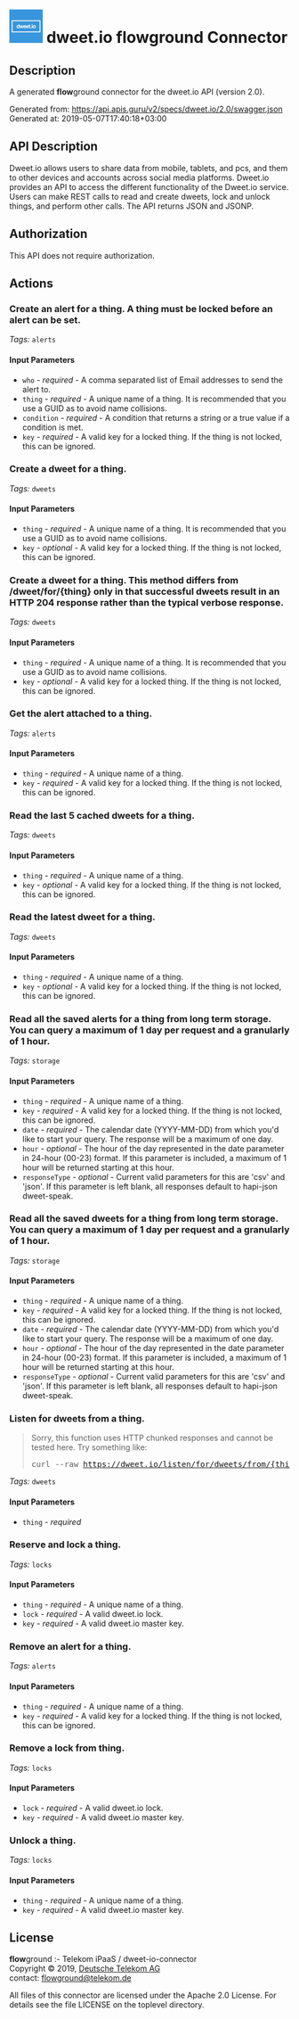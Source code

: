 # ![LOGO](logo.png) dweet.io **flow**ground Connector

## Description

A generated **flow**ground connector for the dweet.io API (version 2.0).

Generated from: https://api.apis.guru/v2/specs/dweet.io/2.0/swagger.json<br/>
Generated at: 2019-05-07T17:40:18+03:00

## API Description

Dweet.io allows users to share data from mobile, tablets, and pcs, and them to other devices and accounts across social media platforms. Dweet.io provides an API to access the different functionality of the Dweet.io service. Users can make REST calls to read and create dweets, lock and unlock things, and perform other calls. The API returns JSON and JSONP.

## Authorization

This API does not require authorization.

## Actions

### Create an alert for a thing. A thing must be locked before an alert can be set.

*Tags:* `alerts`

#### Input Parameters
* `who` - _required_ - A comma separated list of Email addresses to send the alert to.
* `thing` - _required_ - A unique name of a thing. It is recommended that you use a GUID as to avoid name collisions.
* `condition` - _required_ - A condition that returns a string or a true value if a condition is met.
* `key` - _required_ - A valid key for a locked thing. If the thing is not locked, this can be ignored.

### Create a dweet for a thing.

*Tags:* `dweets`

#### Input Parameters
* `thing` - _required_ - A unique name of a thing. It is recommended that you use a GUID as to avoid name collisions.
* `key` - _optional_ - A valid key for a locked thing. If the thing is not locked, this can be ignored.

### Create a dweet for a thing.  This method differs from /dweet/for/{thing} only in that successful dweets result in an HTTP 204 response rather than the typical verbose response.

*Tags:* `dweets`

#### Input Parameters
* `thing` - _required_ - A unique name of a thing. It is recommended that you use a GUID as to avoid name collisions.
* `key` - _optional_ - A valid key for a locked thing. If the thing is not locked, this can be ignored.

### Get the alert attached to a thing.

*Tags:* `alerts`

#### Input Parameters
* `thing` - _required_ - A unique name of a thing.
* `key` - _required_ - A valid key for a locked thing. If the thing is not locked, this can be ignored.

### Read the last 5 cached dweets for a thing.

*Tags:* `dweets`

#### Input Parameters
* `thing` - _required_ - A unique name of a thing.
* `key` - _optional_ - A valid key for a locked thing. If the thing is not locked, this can be ignored.

### Read the latest dweet for a thing.

*Tags:* `dweets`

#### Input Parameters
* `thing` - _required_ - A unique name of a thing.
* `key` - _optional_ - A valid key for a locked thing. If the thing is not locked, this can be ignored.

### Read all the saved alerts for a thing from long term storage.  You can query a maximum of 1 day per request and a granularly of 1 hour.

*Tags:* `storage`

#### Input Parameters
* `thing` - _required_ - A unique name of a thing.
* `key` - _required_ - A valid key for a locked thing. If the thing is not locked, this can be ignored.
* `date` - _required_ - The calendar date (YYYY-MM-DD) from which you'd like to start your query.  The response will be a maximum of one day.
* `hour` - _optional_ - The hour of the day represented in the date parameter in 24-hour (00-23) format.  If this parameter is included, a maximum of 1 hour will be returned starting at this hour.
* `responseType` - _optional_ - Current valid parameters for this are 'csv' and 'json'.  If this parameter is left blank, all responses default to hapi-json dweet-speak.

### Read all the saved dweets for a thing from long term storage.  You can query a maximum of 1 day per request and a granularly of 1 hour.

*Tags:* `storage`

#### Input Parameters
* `thing` - _required_ - A unique name of a thing.
* `key` - _required_ - A valid key for a locked thing. If the thing is not locked, this can be ignored.
* `date` - _required_ - The calendar date (YYYY-MM-DD) from which you'd like to start your query.  The response will be a maximum of one day.
* `hour` - _optional_ - The hour of the day represented in the date parameter in 24-hour (00-23) format.  If this parameter is included, a maximum of 1 hour will be returned starting at this hour.
* `responseType` - _optional_ - Current valid parameters for this are 'csv' and 'json'.  If this parameter is left blank, all responses default to hapi-json dweet-speak.

### Listen for dweets from a thing.

> Sorry, this function uses HTTP chunked responses and cannot be tested here. Try something like: <pre>curl --raw https://dweet.io/listen/for/dweets/from/{thing}</pre>

*Tags:* `dweets`

#### Input Parameters
* `thing` - _required_

### Reserve and lock a thing.

*Tags:* `locks`

#### Input Parameters
* `thing` - _required_ - A unique name of a thing.
* `lock` - _required_ - A valid dweet.io lock.
* `key` - _required_ - A valid dweet.io master key.

### Remove an alert for a thing.

*Tags:* `alerts`

#### Input Parameters
* `thing` - _required_ - A unique name of a thing.
* `key` - _required_ - A valid key for a locked thing. If the thing is not locked, this can be ignored.

### Remove a lock from thing.

*Tags:* `locks`

#### Input Parameters
* `lock` - _required_ - A valid dweet.io lock.
* `key` - _required_ - A valid dweet.io master key.

### Unlock a thing.

*Tags:* `locks`

#### Input Parameters
* `thing` - _required_ - A unique name of a thing.
* `key` - _required_ - A valid dweet.io master key.

## License

**flow**ground :- Telekom iPaaS / dweet-io-connector<br/>
Copyright © 2019, [Deutsche Telekom AG](https://www.telekom.de)<br/>
contact: flowground@telekom.de

All files of this connector are licensed under the Apache 2.0 License. For details
see the file LICENSE on the toplevel directory.
